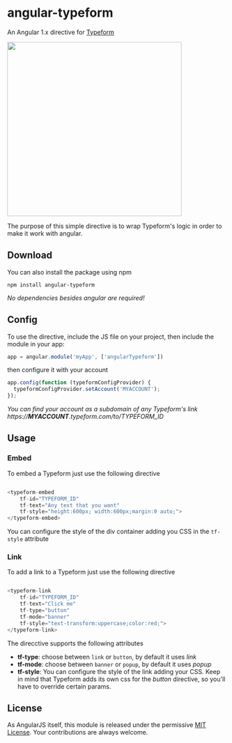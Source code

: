 # angular-typeform
An Angular 1.x directive for [Typeform](http://typeform.com)

<img src="https://raw.github.com/willylatorre/angular-typeform/master/screenshot.png" width="400" />

The purpose of this simple directive is to wrap Typeform's logic in order to make it work with angular.

## Download

You can also install the package using npm

```
npm install angular-typeform
```

*No dependencies besides angular are required!*

## Config

To use the directive, include the JS file on your project, then include the module in your app:

```javascript
app = angular.module('myApp', ['angularTypeform'])
```

then configure it with your account

```javascript
app.config(function (typeformConfigProvider) {
  typeformConfigProvider.setAccount('MYACCOUNT');
});
```

*You can find your account as a subdomain of any Typeform's link
 https://**MYACCOUNT**.typeform.com/to/TYPEFORM_ID*

## Usage

### Embed

To embed a Typeform just use the following directive

```javascript

<typeform-embed
    tf-id="TYPEFORM_ID"
    tf-text="Any text that you want"
    tf-style="height:600px; width:600px;margin:0 auto;">
</typeform-embed>

```

You can configure the style of the div container adding you CSS in the ```tf-style``` attribute

### Link

To add a link to a Typeform just use the following directive

```javascript

<typeform-link 
	tf-id="TYPEFORM_ID"
    tf-text="Click me"
    tf-type="button"
    tf-mode="banner"
    tf-style="text-transform:uppercase;color:red;">
</typeform-link>

```

The direcctive supports the following attributes

* **tf-type**: choose between ```link``` or ```button```, by default it uses *link*
* **tf-mode**: choose between ```banner``` or ```popup```, by default it uses *popup*
* **tf-style**: You can configure the style of the link adding your CSS. Keep in mind that Typeform adds its own css for the *button* directive, so you'll have to override certain params.


## License

As AngularJS itself, this module is released under the permissive [MIT License](http://revolunet.mit-license.org). Your contributions are always welcome.


